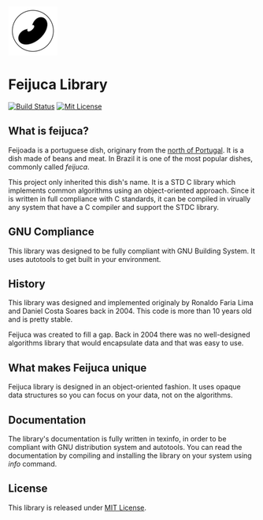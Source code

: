 ![Feijuca Logo][feijuca-logo]

# Feijuca Library
[![Build Status][travis-badge]][travis-url]
[![Mit License][mit-badge]][mit-url]

## What is feijuca?

Feijoada is a portuguese dish, originary from the [north of Portugal][feijuca-link]. It is a
dish made of beans and meat. In Brazil it is one of the most popular dishes,
commonly called *feijuca*.

This project only inherited this dish's name. It is a STD C library which
implements common algorithms using an object-oriented approach. Since it is
written in full compliance with C standards, it can be compiled in virually any
system that have a C compiler and support the STDC library.

## GNU Compliance

This library was designed to be fully compliant with GNU Building System. It
uses autotools to get built in your environment.

## History

This library was designed and implemented originaly by Ronaldo Faria Lima and
Daniel Costa Soares back in 2004. This code is more than 10 years old and is
pretty stable.

Feijuca was created to fill a gap. Back in 2004 there was no well-designed
algorithms library that would encapsulate data and that was easy to use.

## What makes Feijuca unique

Feijuca library is designed in an object-oriented fashion. It uses opaque data
structures so you can focus on your data, not on the algorithms.

## Documentation

The library's documentation is fully written in texinfo, in order to be
compliant with GNU distribution system and autotools. You can read the
documentation by compiling and installing the library on your system using
_info_ command.

## License

This library is released under
[MIT License](LICENSE).

[travis-badge]: https://travis-ci.org/ronflima/feijuca.svg?branch=master
[travis-url]: https://travis-ci.org/ronflima/feijuca
[mit-badge]: https://img.shields.io/badge/License-MIT-blue.svg?style=flat
[mit-url]: https://tldrlegal.com/license/mit-license
[feijuca-link]: https://en.wikipedia.org/wiki/Feijoada
[feijuca-logo]: img/feijuca-logo.png
